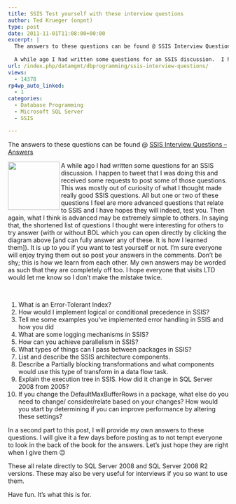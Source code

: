 ```yaml
---
title: SSIS Test yourself with these interview questions
author: Ted Krueger (onpnt)
type: post
date: 2011-11-01T11:08:00+00:00
excerpt: |
  The answers to these questions can be found @ SSIS Interview Questions - Answers
  
  A while ago I had written some questions for an SSIS discussion.  I happen to tweet that I was doing this and received some requests to post some of those questions.  Th&hellip;
url: /index.php/datamgmt/dbprogramming/ssis-interview-questions/
views:
  - 14378
rp4wp_auto_linked:
  - 1
categories:
  - Database Programming
  - Microsoft SQL Server
  - SSIS

---
```

<p class="xmsonormal">
  The answers to these questions can be found @ <a href="/index.php/DataMgmt/ssis/ssis-interview-questions-answers">SSIS Interview Questions &#8211; Answers</a>
</p>

<div class="image_block">
  <a href="http://msdn.microsoft.com/en-us/library/ms141026.aspx"><img src="/wp-content/uploads/blogs/DataMgmt/ssis_center.gif?mtime=1320114889" alt="" width="118" height="110" align="left" /></a>
</div>

A while ago I had written some questions for an SSIS discussion. I happen to tweet that I was doing this and received some requests to post some of those questions. This was mostly out of curiosity of what I thought made really good SSIS questions. All but one or two of these questions I feel are more advanced questions that relate to SSIS and I have hopes they will indeed, test you. Then again, what I think is advanced may be extremely simple to others. In saying that, the shortened list of questions I thought were interesting for others to try answer (with or without BOL which you can open directly by clicking the diagram above [and can fully answer any of these. It is how I learned them]). It is up to you if you want to test yourself or not. I’m sure everyone will enjoy trying them out so post your answers in the comments. Don’t be shy; this is how we learn from each other. My own answers may be worded as such that they are completely off too. I hope everyone that visits LTD would let me know so I don’t make the mistake twice.

 

  1. What is an Error-Tolerant Index? 
  2. How would I implement logical or conditional precedence in SSIS?
  3. Tell me some examples you’ve implemented error handling in SSIS and how you did
  4. What are some logging mechanisms in SSIS?
  5. How can you achieve parallelism in SSIS?
  6. What types of things can I pass between packages in SSIS? 
  7. List and describe the SSIS architecture components.
  8. Describe a Partially blocking transformations and what components would use this type of transform in a data flow task.
  9. Explain the execution tree in SSIS. How did it change in SQL Server 2008 from 2005?
 10. If you change the DefaultMaxBufferRows in a package, what else do you need to change/ consider/relate based on your changes? How would you start by determining if you can improve performance by altering these settings? 

<p class="xmsonormal">
  In a second part to this post, I will provide my own answers to these questions. I will give it a few days before posting as to not tempt everyone to look in the back of the book for the answers. Let’s just hope they are right when I give them 😉
</p>

<p class="xmsonormal">
  These all relate directly to SQL Server 2008 and SQL Server 2008 R2 versions. These may also be very useful for interviews if you so want to use them.
</p>

Have fun. It’s what this is for.